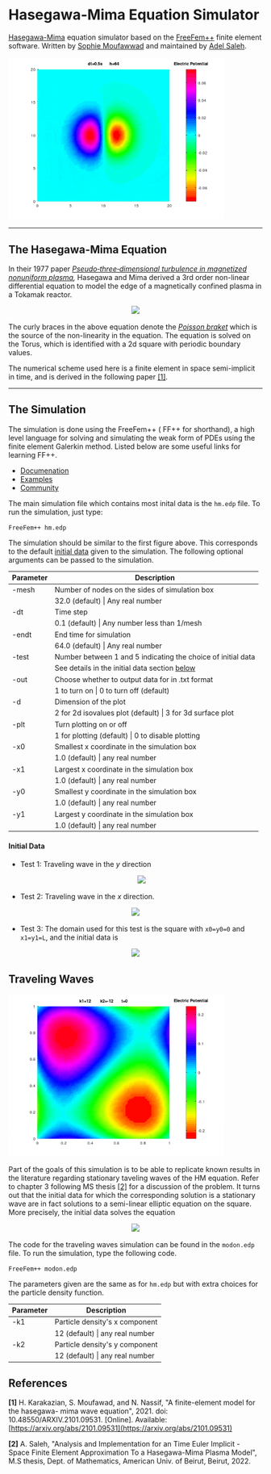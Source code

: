 
# Hasegawa-Mima Equation Simulator

[Hasegawa-Mima](https://en.wikipedia.org/wiki/Hasegawa%E2%80%93Mima_equation) equation simulator based on the [FreeFem++](https://freefem.org/) finite element software. Written by [Sophie Moufawwad](https://www.researchgate.net/profile/Sophie_Moufawad2) and maintained by [Adel Saleh](https://github.com/adelsaleh).

<div align="center" style="width:85%; height:auto;">
  <img src="test1.gif"/>
</div>

---

## The Hasegawa-Mima Equation


In their 1977 paper *[Pseudo‐three‐dimensional turbulence in magnetized nonuniform plasma](https://aip.scitation.org/doi/10.1063/1.862083),* Hasegawa and Mima derived a 3rd order non-linear differential equation to model the edge of a magnetically confined plasma in a Tokamak reactor. 

<p align="center">
  <img src="https://latex.codecogs.com/svg.image?%5Cfrac%7B%5Cpartial%7D%7B%5Cpartial%20t%7D(I-%5CDelta)%20u=%5C%7Bu,%5CDelta%20u%5C%7D&plus;%5C%7Bu,p%5C%7D" />
</p>

The curly braces in the above equation denote the *[Poisson braket](https://en.wikipedia.org/wiki/Poisson_bracket)* which is the source of the non-linearity in the equation. The equation is solved on the Torus, which is identified with a 2d square with periodic boundary values. 

The numerical scheme used here is a finite element in space semi-implicit in time, and is derived in the following paper [[1]](#1). 

--- 

## The Simulation

The simulation is done using the FreeFem++ ( FF++ for shorthand), a high level language for solving and simulating the weak form of PDEs using the finite element Galerkin method. Listed below are some useful links for learning FF++.  
 -  [Documenation](https://doc.freefem.org/pdf/FreeFEM-documentation.pdf)  
 -  [Examples](https://doc.freefem.org/examples/index.html) 
 -  [Community](https://community.freefem.org/c/general-discussion/7)
 
The main simulation file which contains most inital data is the ```hm.edp``` file. To run the simulation, just type:

```
FreeFem++ hm.edp 
```

The simulation should be similar to the first figure above. This corresponds to the default [initial data](#initial-data) given to the simulation. The following optional arguments can be passed to the simulation.  

| Parameter | Description | 
| ----------- | ----------- |
| -mesh | Number of nodes on the sides of simulation box |
|       | 32.0 (default) \| Any real number | 
| -dt | Time step  |  
|  | 0.1 (default) \| Any number less than  1/mesh  |  
| -endt | End time for simulation | 
|  | 64.0 (default) \| Any real number | 
| -test | Number between 1 and 5 indicating the choice of initial data | 
|  | See details in the initial data section [below](####initial-data)  | 
| -out | Choose whether to output data for in .txt format |
|  | 1 to turn on \| 0 to turn off (default) |
| -d | Dimension of the plot   |
| | 2 for 2d isovalues plot (default) \| 3 for 3d surface plot |
| -plt | Turn plotting on or off   |
| | 1 for plotting (default) \| 0 to disable plotting |
| -x0 | Smallest x coordinate in the simulation box   |
|  | 1.0 (default) \| any real number |
| -x1 | Largest x coordinate in the simulation box   |
|  | 1.0 (default) \| any real number |
| -y0 | Smallest y coordinate in the simulation box   |
|  | 1.0 (default) \| any real number |
| -y1 | Largest y coordinate in the simulation box   |
|  | 1.0 (default) \| any real number |

#### Initial Data 

- Test 1: Traveling wave in the *y* direction <p align="center"><img src="https://latex.codecogs.com/svg.image?u_0(x,y)=%20A_0%5Csin(%5Comega%20x)"/></p>

- Test 2: Traveling wave in the *x* direction. 
<p align="center">
  <img src="https://latex.codecogs.com/svg.image?u_0(x,y)=%20A_0%5Csin(%5Comega%20y)"/>
</p>

- Test 3: The domain used for this test is the square with ```x0=y0=0``` and ```x1=y1=L```, and the initial data is  
<p align="center">
  <img src="https://latex.codecogs.com/svg.image?u_0(x,y)=A_0%5Cleft(-%5Cfrac%7Bx-L%7D%7B%5Csigma_x%5E2%7De%5E%7B-(x-L)%5E2/2%5Csigma_x%7D-%5Cfrac%7By-L%7D%7B%5Csigma_y%5E2%7De%5E%7B-(y-L)%5E2/2%5Csigma_y%7D%5Cright)"/>
</p>


## Traveling Waves

<div align="center" style="width:85%; height:auto;">
  <img src="test2.gif"/>
</div>

Part of the goals of this simulation is to be able to replicate known results in the literature regarding stationary taveling waves of the HM equation. Refer to chapter 3 following MS thesis [[2]](#2) for a discussion of the problem.  It turns out that the initial data for which the corresponding solution is a stationary wave are in fact solutions to a semi-linear elliptic equation on the square. More precisely, 
the initial data solves the equation

<p align="center">
 <img src=https://latex.codecogs.com/svg.image?-%5CDelta%20u_0%20&plus;%20u_0%20=%20f(u_0&plus;k_1x&plus;k_2y)-k_1x-k_2y%20>
</p>

The code for the traveling waves simulation can be found in the ```modon.edp``` file. To run the simulation, type the following code. 

``` 
FreeFem++ modon.edp 
```

The parameters given are the same as for ```hm.edp``` but with extra choices for the particle density function. 


| Parameter | Description | 
| ----------- | ----------- |
| -k1 | Particle density's x component |
| | 12 (default) \| any real number |
| -k2 | Particle density's y component |
| | 12 (default) \| any real number |


## References
<a id="1"><b>[1]</b></a> 
H. Karakazian, S. Moufawad, and N. Nassif, "A finite-element model for the hasegawa-
mima wave equation", 2021. doi: 10.48550/ARXIV.2101.09531. [Online]. Available: [https://arxiv.org/abs/2101.09531](https://arxiv.org/abs/2101.09531)

<a id="2"><b>[2]</b></a> 
A. Saleh, "Analysis and Implementation for an Time Euler Implicit - Space Finite Element Approximation To a Hasegawa-Mima Plasma Model", M.S thesis, Dept. of Mathematics, American Univ. of Beirut, Beirut, 2022. 


